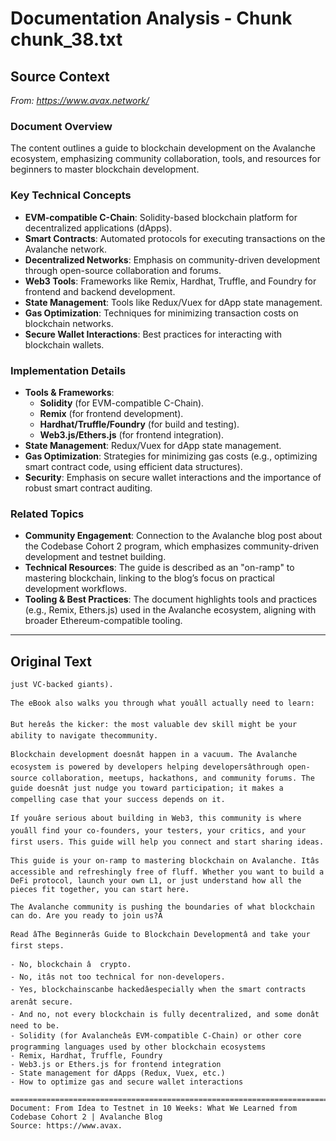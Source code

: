 # Documentation Analysis - Chunk chunk_38.txt

## Source Context
*From: https://www.avax.network/*

### Document Overview  
The content outlines a guide to blockchain development on the Avalanche ecosystem, emphasizing community collaboration, tools, and resources for beginners to master blockchain development.  

### Key Technical Concepts  
- **EVM-compatible C-Chain**: Solidity-based blockchain platform for decentralized applications (dApps).  
- **Smart Contracts**: Automated protocols for executing transactions on the Avalanche network.  
- **Decentralized Networks**: Emphasis on community-driven development through open-source collaboration and forums.  
- **Web3 Tools**: Frameworks like Remix, Hardhat, Truffle, and Foundry for frontend and backend development.  
- **State Management**: Tools like Redux/Vuex for dApp state management.  
- **Gas Optimization**: Techniques for minimizing transaction costs on blockchain networks.  
- **Secure Wallet Interactions**: Best practices for interacting with blockchain wallets.  

### Implementation Details  
- **Tools & Frameworks**:  
  - **Solidity** (for EVM-compatible C-Chain).  
  - **Remix** (for frontend development).  
  - **Hardhat/Truffle/Foundry** (for build and testing).  
  - **Web3.js/Ethers.js** (for frontend integration).  
- **State Management**: Redux/Vuex for dApp state management.  
- **Gas Optimization**: Strategies for minimizing gas costs (e.g., optimizing smart contract code, using efficient data structures).  
- **Security**: Emphasis on secure wallet interactions and the importance of robust smart contract auditing.  

### Related Topics  
- **Community Engagement**: Connection to the Avalanche blog post about the Codebase Cohort 2 program, which emphasizes community-driven development and testnet building.  
- **Technical Resources**: The guide is described as an "on-ramp" to mastering blockchain, linking to the blog’s focus on practical development workflows.  
- **Tooling & Best Practices**: The document highlights tools and practices (e.g., Remix, Ethers.js) used in the Avalanche ecosystem, aligning with broader Ethereum-compatible tooling.

---

## Original Text
```
just VC-backed giants).

The eBook also walks you through what youâll actually need to learn:

But hereâs the kicker: the most valuable dev skill might be your ability to navigate thecommunity.

Blockchain development doesnât happen in a vacuum. The Avalanche ecosystem is powered by developers helping developersâthrough open-source collaboration, meetups, hackathons, and community forums. The guide doesnât just nudge you toward participation; it makes a compelling case that your success depends on it.

If youâre serious about building in Web3, this community is where youâll find your co-founders, your testers, your critics, and your first users. This guide will help you connect and start sharing ideas.

This guide is your on-ramp to mastering blockchain on Avalanche. Itâs accessible and refreshingly free of fluff. Whether you want to build a DeFi protocol, launch your own L1, or just understand how all the pieces fit together, you can start here.

The Avalanche community is pushing the boundaries of what blockchain can do. Are you ready to join us?Â

Read âThe Beginnerâs Guide to Blockchain Developmentâ and take your first steps.

- No, blockchain â  crypto.
- No, itâs not too technical for non-developers.
- Yes, blockchainscanbe hackedâespecially when the smart contracts arenât secure.
- And no, not every blockchain is fully decentralized, and some donât need to be.
- Solidity (for Avalancheâs EVM-compatible C-Chain) or other core programming languages used by other blockchain ecosystems
- Remix, Hardhat, Truffle, Foundry
- Web3.js or Ethers.js for frontend integration
- State management for dApps (Redux, Vuex, etc.)
- How to optimize gas and secure wallet interactions

================================================================================
Document: From Idea to Testnet in 10 Weeks: What We Learned from Codebase Cohort 2 | Avalanche Blog
Source: https://www.avax.
```